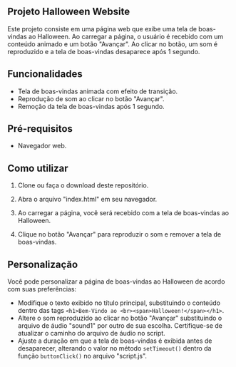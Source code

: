 ## Projeto Halloween Website

Este projeto consiste em uma página web que exibe uma tela de boas-vindas ao Halloween. Ao carregar a página, o usuário é recebido com um conteúdo animado e um botão "Avançar". Ao clicar no botão, um som é reproduzido e a tela de boas-vindas desaparece após 1 segundo.

## Funcionalidades

- Tela de boas-vindas animada com efeito de transição.
- Reprodução de som ao clicar no botão "Avançar".
- Remoção da tela de boas-vindas após 1 segundo.

## Pré-requisitos

- Navegador web.

## Como utilizar

1. Clone ou faça o download deste repositório.

2. Abra o arquivo "index.html" em seu navegador.

3. Ao carregar a página, você será recebido com a tela de boas-vindas ao Halloween.

4. Clique no botão "Avançar" para reproduzir o som e remover a tela de boas-vindas.

## Personalização

Você pode personalizar a página de boas-vindas ao Halloween de acordo com suas preferências:

- Modifique o texto exibido no título principal, substituindo o conteúdo dentro das tags `<h1>Bem-Vindo ao <br><span>Halloween!</span></h1>`.
- Altere o som reproduzido ao clicar no botão "Avançar" substituindo o arquivo de áudio "sound1" por outro de sua escolha. Certifique-se de atualizar o caminho do arquivo de áudio no script.
- Ajuste a duração em que a tela de boas-vindas é exibida antes de desaparecer, alterando o valor no método `setTimeout()` dentro da função `buttonClick()` no arquivo "script.js".
